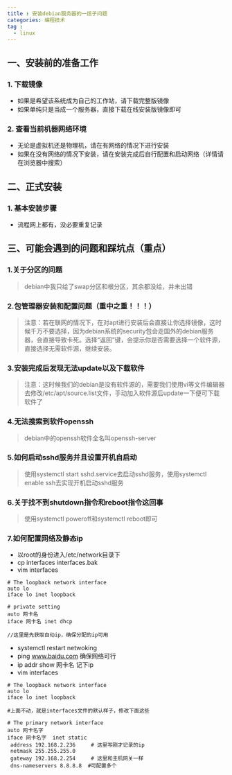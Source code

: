 ```yaml
---
title : 安装debian服务器的一揽子问题
categories: 编程技术
tag : 
  - linux
---
```

## 一、安装前的准备工作
### 1. 下载镜像
- 如果是希望该系统成为自己的工作站，请下载完整版镜像
- 如果单纯只是当成一个服务器，直接下载在线安装版镜像即可
### 2. 查看当前机器网络环境
- 无论是虚拟机还是物理机，请在有网络的情况下进行安装
- 如果在没有网络的情况下安装，请在安装完成后自行配置和启动网络（详情请在浏览器中搜索）
## 二、正式安装
### 1. 基本安装步骤
- 流程网上都有，没必要重复记录
## 三、可能会遇到的问题和踩坑点（重点）
### 1.关于分区的问题
> debian中我只给了swap分区和根分区，其余都没给，并未出错
### 2.包管理器安装和配置问题（重中之重！！！）
> 注意：若在联网的情况下，在对apt进行安装后会直接让你选择镜像，这时候千万不要选择，因为debian系统的security包会走国外的debian服务器，会直接导致卡死。选择“返回”键，会提示你是否需要选择一个软件源，直接选择无需软件源，继续安装。
### 3.安装完成后发现无法update以及下载软件
> 注意：这时候我们的debian是没有软件源的，需要我们使用vi等文件编辑器去修改/etc/apt/source.list文件，手动加入软件源后update一下便可下载软件了
### 4.无法搜索到软件openssh
> debian中的openssh软件全名叫openssh-server
### 5.如何启动sshd服务并且设置开机自启动
> 使用systemctl start sshd.service去启动sshd服务，使用systemctl enable ssh去实现开机启动sshd服务
### 6.关于找不到shutdown指令和reboot指令这回事
> 使用systemctl poweroff和systemctl reboot即可
### 7.如何配置网络及静态ip
- 以root的身份进入/etc/network目录下
- cp interfaces interfaces.bak
- vim interfaces
```
# The loopback network interface
auto lo
iface lo inet loopback
 
# private setting
auto 网卡名 
iface 网卡名 inet dhcp

//这里是先获取自动ip，确保分配的ip可用
```

- systemctl restart netwoking 
- ping www.baidu.com  确保网络可行
- ip addr show 网卡名   记下ip
- vim interfaces

```
# The loopback network interface
auto lo
iface lo inet loopback

#上面不动，就是interfaces文件的默认样子，修改下面这些

# The primary network interface
auto 网卡名字
iface 网卡名字  inet static
 address 192.168.2.236     # 这里写刚才记录的ip
 netmask 255.255.255.0
 gateway 192.168.2.254     # 这里和主机网关一样
 dns-nameservers 8.8.8.8  #可配置多个
```





